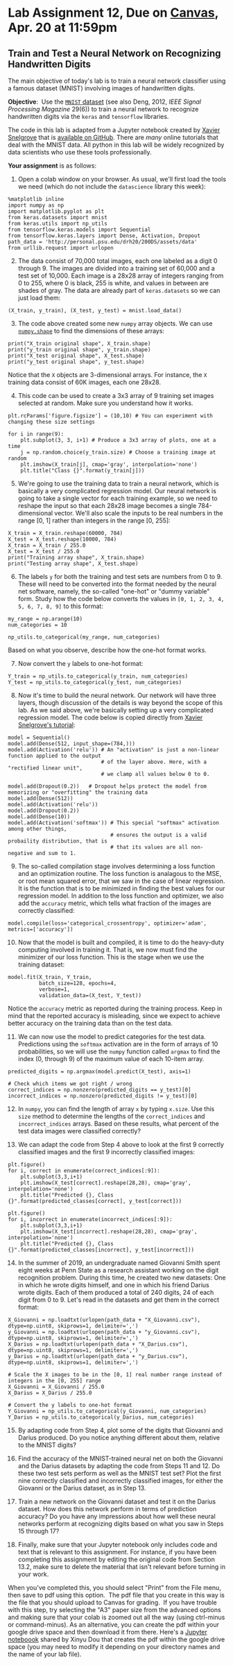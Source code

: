 # Lab Assignment 12, Due on [Canvas](https://psu.instructure.com/courses/2174978/modules/items/35287099), Apr. 20 at 11:59pm
## Train and Test a Neural Network on Recognizing Handwritten Digits

The main objective of today's lab is to train a neural network classifier using a famous dataset (MNIST) involving images of handwritten digits.

**Objective**:  Use the [`MNIST` dataset](http://yann.lecun.com/exdb/mnist/) (see also Deng, 2012, _IEEE Signal Processing Magazine_ 29(6)) to train a neural network
to recognize handwritten digits via the `keras` and `tensorflow` libraries.  

The code in this lab is adapted from a Jupyter notebook created by [Xavier Snelgrove](https://wxs.ca/) that is [available on GitHub](https://github.com/wxs/keras-mnist-tutorial).  There are _many_ online tutorials that deal with the MNIST data.  All python in this lab will be widely recognized by data scientists who use these tools professionally.

**Your assignment** is as follows:

1. Open a colab window on your browser.  As usual, we'll first load the tools we need (which do not include the `datascience` library this week):
```
%matplotlib inline
import numpy as np
import matplotlib.pyplot as plt
from keras.datasets import mnist
from keras.utils import np_utils
from tensorflow.keras.models import Sequential
from tensorflow.keras.layers import Dense, Activation, Dropout
path_data = 'http://personal.psu.edu/drh20/200DS/assets/data'
from urllib.request import urlopen
```

2. The data consist of 70,000 total images, each one labeled as a digit 0 through 9.  The images are divided into a training set of 60,000 and a test set of 10,000.  Each image is a 28x28 array of integers ranging from 0 to 255, where 0 is black, 255 is white, and values in between are shades of gray. The data are already part of `keras.datasets` so we can just load them:
```
(X_train, y_train), (X_test, y_test) = mnist.load_data()
```

3.  The code above created some new `numpy` array objects.  We can use [`numpy.shape`](https://numpy.org/doc/stable/reference/generated/numpy.shape.html) to find the dimensions of these arrays:
```
print("X_train original shape", X_train.shape)
print("y_train original shape", y_train.shape)
print("X_test original shape", X_test.shape)
print("y_test original shape", y_test.shape)
```
Notice that the `X` objects are 3-dimensional arrays.  For instance, the `X` training data consist of 60K images, each one 28x28.

4. This code can be used to create a 3x3 array of 9 training set images selected at random. Make sure you understand how it works.
```
plt.rcParams['figure.figsize'] = (10,10) # You can experiment with changing these size settings

for i in range(9):
    plt.subplot(3, 3, i+1) # Produce a 3x3 array of plots, one at a time
    j = np.random.choice(y_train.size) # Choose a training image at random
    plt.imshow(X_train[j], cmap='gray', interpolation='none')
    plt.title("Class {}".format(y_train[j]))
```
5. We're going to use the training data to train a neural network, which is basically a very complicated regression model. Our neural network is going to take a single vector for each training example, so we need to reshape the input so that each 28x28 image becomes a single 784-dimensional vector. We'll also scale the inputs to be real numbers in the range [0, 1] rather than integers in the range [0, 255]:
```
X_train = X_train.reshape(60000, 784)
X_test = X_test.reshape(10000, 784)
X_train = X_train / 255.0
X_test = X_test / 255.0
print("Training array shape", X_train.shape)
print("Testing array shape", X_test.shape)
```

6. The labels `y` for both the training and test sets are numbers from 0 to 9.  These will need to be converted into the format needed by the neural net software, namely, the so-called "one-hot" or "dummy variable" form.  Study how the code below converts the values in `[0, 1, 2, 3, 4, 5, 6, 7, 8, 9]` to this format:
```
my_range = np.arange(10)
num_categories = 10

np_utils.to_categorical(my_range, num_categories)
```
Based on what you observe, describe how the one-hot format works.

7. Now convert the `y` labels to one-hot format:
```
Y_train = np_utils.to_categorical(y_train, num_categories)
Y_test = np_utils.to_categorical(y_test, num_categories)
```
8. Now it's time to build the neural network.  Our network will have three layers, though discussion of the details is way beyond the scope of this lab. As we said above, we're basically setting up a very complicated regression model.  The code below is copied directly from [Xavier Snelgrove's tutorial](https://github.com/wxs/keras-mnist-tutorial):
```
model = Sequential()
model.add(Dense(512, input_shape=(784,)))
model.add(Activation('relu')) # An "activation" is just a non-linear function applied to the output
                              # of the layer above. Here, with a "rectified linear unit",
                              # we clamp all values below 0 to 0.
                           
model.add(Dropout(0.2))   # Dropout helps protect the model from memorizing or "overfitting" the training data
model.add(Dense(512))
model.add(Activation('relu'))
model.add(Dropout(0.2))
model.add(Dense(10))
model.add(Activation('softmax')) # This special "softmax" activation among other things,
                                 # ensures the output is a valid probaility distribution, that is
                                 # that its values are all non-negative and sum to 1.
```
9. The so-called compilation stage involves determining a loss function and an optimization routine.  The loss function is analagous to the MSE, or root mean squared error, that we saw in the case of linear regression.  It is the function that is to be minimized in finding the best values for our regression model.  In addition to the loss function and optimizer, we also add the `accuracy` metric, which tells what fraction of the images are correctly classified:
```
model.compile(loss='categorical_crossentropy', optimizer='adam', metrics=['accuracy'])
```
10. Now that the model is built and compiled, it is time to do the heavy-duty computing involved in training it.  That is, we now must find the minimizer of our loss function.  This is the stage when we use the training dataset:
```
model.fit(X_train, Y_train,
          batch_size=128, epochs=4,
          verbose=1,
          validation_data=(X_test, Y_test))
```
Notice the `accuracy` metric as reported during the training process.  Keep in mind that the reported accuracy is misleading, since we expect to achieve better accuracy on the training data than on the test data.

11. We can now use the model to predict categories for the test data.  Predictions using the `softmax` activation are in the form of arrays of 10 probabilities, so we will use the `numpy` function called `argmax` to find the index (0, through 9) of the maximum value of each 10-item array. 
```
predicted_digits = np.argmax(model.predict(X_test), axis=1)

# Check which items we got right / wrong
correct_indices = np.nonzero(predicted_digits == y_test)[0]
incorrect_indices = np.nonzero(predicted_digits != y_test)[0]
```
12. In `numpy`, you can find the length of array `x` by typing `x.size`.  Use this `size` method to determine the lengths of the `correct_indices` and `incorrect_indices` arrays.  Based on these results, what percent of the test data images were classified correctly?

13. We can adapt the code from Step 4 above to look at the first 9 correctly classified images and the first 9 incorrectly classified images:
```
plt.figure()
for i, correct in enumerate(correct_indices[:9]):
    plt.subplot(3,3,i+1)
    plt.imshow(X_test[correct].reshape(28,28), cmap='gray', interpolation='none')
    plt.title("Predicted {}, Class {}".format(predicted_classes[correct], y_test[correct]))
    
plt.figure()
for i, incorrect in enumerate(incorrect_indices[:9]):
    plt.subplot(3,3,i+1)
    plt.imshow(X_test[incorrect].reshape(28,28), cmap='gray', interpolation='none')
    plt.title("Predicted {}, Class {}".format(predicted_classes[incorrect], y_test[incorrect]))
```
14. In the summer of 2019, an undergraduate named Giovanni Smith spent eight weeks at Penn State as a research assistant working on the digit recognition problem.  During this time, he created two new datasets:  One in which he wrote digits himself, and one in which his friend Darius wrote digits.  Each of them produced a total of 240 digits, 24 of each digit from 0 to 9.  Let's read in the datasets and get them in the correct format:
```
X_Giovanni = np.loadtxt(urlopen(path_data + "X_Giovanni.csv"), dtype=np.uint8, skiprows=1, delimiter=',')
y_Giovanni = np.loadtxt(urlopen(path_data + "y_Giovanni.csv"), dtype=np.uint8, skiprows=1, delimiter=',')
X_Darius = np.loadtxt(urlopen(path_data + "X_Darius.csv"), dtype=np.uint8, skiprows=1, delimiter=',')
y_Darius = np.loadtxt(urlopen(path_data + "y_Darius.csv"), dtype=np.uint8, skiprows=1, delimiter=',')

# Scale the X images to be in the [0, 1] real number range instead of integers in the [0, 255] range
X_Giovanni = X_Giovanni / 255.0
X_Darius = X_Darius / 255.0

# Convert the y labels to one-hot format
Y_Giovanni = np_utils.to_categorical(y_Giovanni, num_categories)
Y_Darius = np_utils.to_categorical(y_Darius, num_categories)
```
15. By adapting code from Step 4, plot some of the digits that Giovanni and Darius produced. Do you notice anything different about them, relative to the MNIST digits?

16. Find the accuracy of the MNIST-trained neural net on both the Giovanni and the Darius datasets by adapting the code from Steps 11 and 12.  Do these two test sets perform as well as the MNIST test set?  Plot the first nine correctly classified and incorrectly classified images, for either the Giovanni or the Darius dataset, as in Step 13.

17. Train a new network on the Giovanni dataset and test it on the Darius dataset.  How does this network perform in terms of prediction accuracy?  Do you have any impressions about how well these neural networks perform at recognizing digits based on what you saw in Steps 15 through 17?

18.  Finally, make sure that your Jupyter notebook only includes code and text that is relevant to this assignment.  For instance, if you have been completing this assignment by editing the original code from Section 13.2, make sure to delete the material that isn't relevant before turning in your work.

When you've completed this, you should select "Print" from the File menu, then save to pdf using this option.  The pdf file that you create in this way is the file that you should upload to Canvas for grading.  If you have trouble with this step, try selecting the "A3" paper size from the advanced options and making sure that your colab is zoomed out all the way (using ctrl-minus or command-minus).  As an alternative, you can create the pdf within your google drive space and then download it from there.  Here's a [Jupyter noteboook](https://github.com/DS200-SP2022-Hunter/Week11-Mar29/blob/main/convert_pdf.ipynb) shared by Xinyu Dou that creates the pdf within the google drive space (you may need to modify it depending on your directory names and the name of your lab file).


